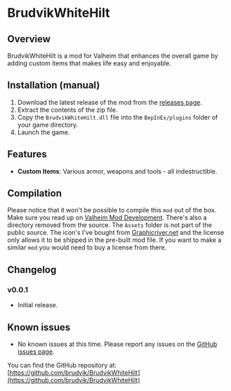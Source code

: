 # BrudvikWhiteHilt

## Overview

BrudvikWhiteHilt is a mod for Valheim that enhances the overall game by adding custom items that makes life easy and enjoyable.

## Installation (manual)

1. Download the latest release of the mod from the [releases page](https://github.com/brudvik/BrudvikWhiteHilt/releases).
2. Extract the contents of the zip file.
3. Copy the `BrudvikWhiteHilt.dll` file into the `BepInEx/plugins` folder of your game directory.
4. Launch the game.

## Features

- **Custom Items**: Various armor, weapons and tools - all indestructible.

## Compilation

Please notice that it won't be possible to compile this `mod` out of the box. Make sure you read up on [Valheim Mod Development](https://github.com/Valheim-Modding/JotunnModStub).
There's also a directory removed from the source. The `Assets` folder is not part of the public source. The icon's I've bought from [Graphicriver.net](https://graphicriver.net/item/rpg-potion-icons/24972053) and
the license only allows it to be shipped in the pre-built mod file. If you want to make a similar `mod` you would need to buy a license from there.

## Changelog

### v0.0.1

- Initial release.

## Known issues

- No known issues at this time. Please report any issues on the [GitHub issues page](https://github.com/brudvik/BrudvikWhiteHilt/issues).

You can find the GitHub repository at: [https://github.com/brudvik/BrudvikWhiteHilt](https://github.com/brudvik/BrudvikWhiteHilt)

